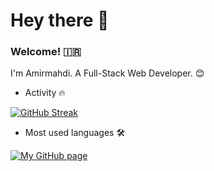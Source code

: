 # Hey there 👋
### Welcome! 🇮🇷
I'm Amirmahdi. A Full-Stack Web Developer. 😊
- Activity 🔥

[![GitHub Streak](https://github-readme-streak-stats.herokuapp.com?user=ItzAmirmahdi&theme=highcontrast&border_radius=5.5)](https://git.io/streak-stats)

- Most used languages 🛠️

[![My GitHub page](https://github-readme-stats.vercel.app/api?username=ItzAmirmahdi&count_private=true&theme=highcontrast)](https://github.com/anuraghazra/github-readme-stats)
